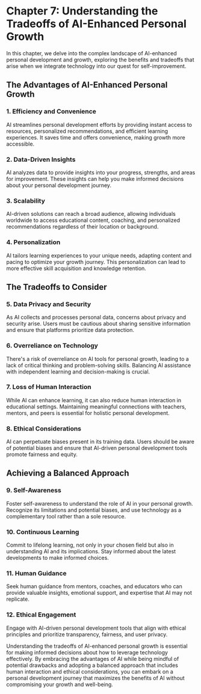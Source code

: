 Chapter 7: Understanding the Tradeoffs of AI-Enhanced Personal Growth
=====================================================================

In this chapter, we delve into the complex landscape of AI-enhanced personal development and growth, exploring the benefits and tradeoffs that arise when we integrate technology into our quest for self-improvement.

The Advantages of AI-Enhanced Personal Growth
---------------------------------------------

### **1. Efficiency and Convenience**

AI streamlines personal development efforts by providing instant access to resources, personalized recommendations, and efficient learning experiences. It saves time and offers convenience, making growth more accessible.

### **2. Data-Driven Insights**

AI analyzes data to provide insights into your progress, strengths, and areas for improvement. These insights can help you make informed decisions about your personal development journey.

### **3. Scalability**

AI-driven solutions can reach a broad audience, allowing individuals worldwide to access educational content, coaching, and personalized recommendations regardless of their location or background.

### **4. Personalization**

AI tailors learning experiences to your unique needs, adapting content and pacing to optimize your growth journey. This personalization can lead to more effective skill acquisition and knowledge retention.

The Tradeoffs to Consider
-------------------------

### **5. Data Privacy and Security**

As AI collects and processes personal data, concerns about privacy and security arise. Users must be cautious about sharing sensitive information and ensure that platforms prioritize data protection.

### **6. Overreliance on Technology**

There's a risk of overreliance on AI tools for personal growth, leading to a lack of critical thinking and problem-solving skills. Balancing AI assistance with independent learning and decision-making is crucial.

### **7. Loss of Human Interaction**

While AI can enhance learning, it can also reduce human interaction in educational settings. Maintaining meaningful connections with teachers, mentors, and peers is essential for holistic personal development.

### **8. Ethical Considerations**

AI can perpetuate biases present in its training data. Users should be aware of potential biases and ensure that AI-driven personal development tools promote fairness and equity.

Achieving a Balanced Approach
-----------------------------

### **9. Self-Awareness**

Foster self-awareness to understand the role of AI in your personal growth. Recognize its limitations and potential biases, and use technology as a complementary tool rather than a sole resource.

### **10. Continuous Learning**

Commit to lifelong learning, not only in your chosen field but also in understanding AI and its implications. Stay informed about the latest developments to make informed choices.

### **11. Human Guidance**

Seek human guidance from mentors, coaches, and educators who can provide valuable insights, emotional support, and expertise that AI may not replicate.

### **12. Ethical Engagement**

Engage with AI-driven personal development tools that align with ethical principles and prioritize transparency, fairness, and user privacy.

Understanding the tradeoffs of AI-enhanced personal growth is essential for making informed decisions about how to leverage technology effectively. By embracing the advantages of AI while being mindful of potential drawbacks and adopting a balanced approach that includes human interaction and ethical considerations, you can embark on a personal development journey that maximizes the benefits of AI without compromising your growth and well-being.

